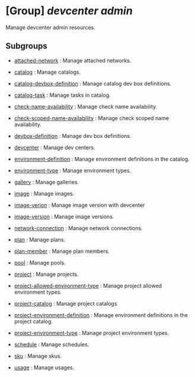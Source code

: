 # [Group] _devcenter admin_

Manage devcenter admin resources.

## Subgroups

- [attached-network](/Commands/devcenter/admin/attached-network/readme.md)
: Manage attached networks.

- [catalog](/Commands/devcenter/admin/catalog/readme.md)
: Manage catalogs.

- [catalog-devbox-definition](/Commands/devcenter/admin/catalog-devbox-definition/readme.md)
: Manage catalog dev box definitions.

- [catalog-task](/Commands/devcenter/admin/catalog-task/readme.md)
: Manage tasks in catalog.

- [check-name-availability](/Commands/devcenter/admin/check-name-availability/readme.md)
: Manage check name availability.

- [check-scoped-name-availability](/Commands/devcenter/admin/check-scoped-name-availability/readme.md)
: Manage check scoped name availability.

- [devbox-definition](/Commands/devcenter/admin/devbox-definition/readme.md)
: Manage dev box definitions.

- [devcenter](/Commands/devcenter/admin/devcenter/readme.md)
: Manage dev centers.

- [environment-definition](/Commands/devcenter/admin/environment-definition/readme.md)
: Manage environment definitions in the catalog.

- [environment-type](/Commands/devcenter/admin/environment-type/readme.md)
: Manage environment types.

- [gallery](/Commands/devcenter/admin/gallery/readme.md)
: Manage galleries.

- [image](/Commands/devcenter/admin/image/readme.md)
: Manage images.

- [image-verion](/Commands/devcenter/admin/image-verion/readme.md)
: Manage image version with devcenter

- [image-version](/Commands/devcenter/admin/image-version/readme.md)
: Manage image versions.

- [network-connection](/Commands/devcenter/admin/network-connection/readme.md)
: Manage network connections.

- [plan](/Commands/devcenter/admin/plan/readme.md)
: Manage plans.

- [plan-member](/Commands/devcenter/admin/plan-member/readme.md)
: Manage plan members.

- [pool](/Commands/devcenter/admin/pool/readme.md)
: Manage pools.

- [project](/Commands/devcenter/admin/project/readme.md)
: Manage projects.

- [project-allowed-environment-type](/Commands/devcenter/admin/project-allowed-environment-type/readme.md)
: Manage project allowed environment types.

- [project-catalog](/Commands/devcenter/admin/project-catalog/readme.md)
: Manage project catalogs

- [project-environment-definition](/Commands/devcenter/admin/project-environment-definition/readme.md)
: Manage environment definitions in the project catalog.

- [project-environment-type](/Commands/devcenter/admin/project-environment-type/readme.md)
: Manage project environment types.

- [schedule](/Commands/devcenter/admin/schedule/readme.md)
: Manage schedules.

- [sku](/Commands/devcenter/admin/sku/readme.md)
: Manage skus.

- [usage](/Commands/devcenter/admin/usage/readme.md)
: Manage usages.
